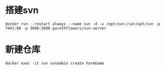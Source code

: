 # 搭建svn
```
docker run --restart always --name svn -d -v /opt/svn:/var/opt/svn -p 7443:80 -p 3690:3690 garethflowers/svn-server
```

# 新建仓库
```
docker exec -it svn svnadmin create FarmGame
```
